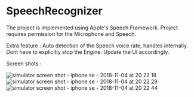# SpeechRecognizer

The project is implemented using Apple's Speech Framework.
Project requires permission for the Microphone and Speech.

Extra feature :
Auto detection of the Speech voice rate, handles internally.
Dont have to explicitly stop the Engine.
Update the UI accordingly.


Screen shots :

![simulator screen shot - iphone se - 2018-11-04 at 20 22 18](https://user-images.githubusercontent.com/19923083/47965641-7f81ba00-e06f-11e8-9381-6562b685b7c9.png)
![simulator screen shot - iphone se - 2018-11-04 at 20 22 29](https://user-images.githubusercontent.com/19923083/47965643-83154100-e06f-11e8-87a2-ed029da85114.png)
![simulator screen shot - iphone se - 2018-11-04 at 20 22 44](https://user-images.githubusercontent.com/19923083/47965644-85779b00-e06f-11e8-9e52-4d8923d9ae73.png)
